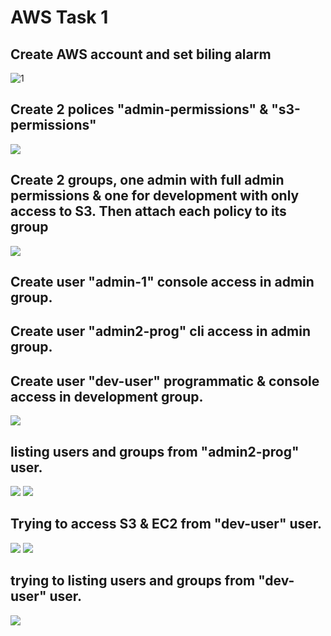 # AWS Task 1
## Create AWS account and set biling alarm
![1](https://github.com/IbrahimmAdel/DevOps_sprints/blob/main/AWS/AWS-1/Screenshots/1.png)

## Create 2 polices "admin-permissions" & "s3-permissions"
![](https://github.com/IbrahimmAdel/DevOps_sprints/blob/main/AWS/AWS-1/Screenshots/policies.png)

## Create 2 groups, one admin with full admin permissions & one for development with only access to S3. Then attach each policy to its group
![](https://github.com/IbrahimmAdel/DevOps_sprints/blob/main/AWS/AWS-1/Screenshots/groups.png)

## Create user "admin-1" console access in admin group.
## Create user "admin2-prog" cli access in admin group.
## Create user "dev-user" programmatic & console access in development group.
![](https://github.com/IbrahimmAdel/DevOps_sprints/blob/main/AWS/AWS-1/Screenshots/users.png)

## listing users and groups from "admin2-prog" user.
![](https://github.com/IbrahimmAdel/DevOps_sprints/blob/main/AWS/AWS-1/Screenshots/cli1.jpeg)
![](https://github.com/IbrahimmAdel/DevOps_sprints/blob/main/AWS/AWS-1/Screenshots/cli2.png)

## Trying to access S3 & EC2 from "dev-user" user.
![](https://github.com/IbrahimmAdel/DevOps_sprints/blob/main/AWS/AWS-1/Screenshots/access%20S3.png)
![](https://github.com/IbrahimmAdel/DevOps_sprints/blob/main/AWS/AWS-1/Screenshots/access%20EC2.png)

## trying to listing users and groups from "dev-user" user.
![](https://github.com/IbrahimmAdel/DevOps_sprints/blob/main/AWS/AWS-1/Screenshots/cli3.jpeg)
